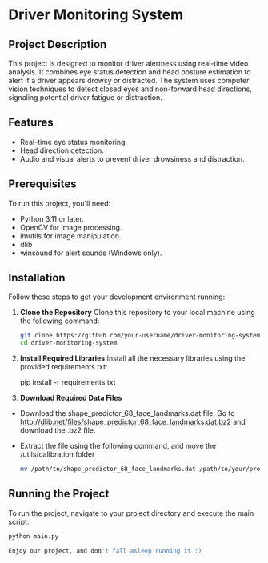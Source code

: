 # Driver Monitoring System

## Project Description
This project is designed to monitor driver alertness using real-time video analysis. It combines eye status detection and head posture estimation to alert if a driver appears drowsy or distracted. The system uses computer vision techniques to detect closed eyes and non-forward head directions, signaling potential driver fatigue or distraction.

## Features
- Real-time eye status monitoring.
- Head direction detection.
- Audio and visual alerts to prevent driver drowsiness and distraction.

## Prerequisites
To run this project, you'll need:
- Python 3.11 or later.
- OpenCV for image processing.
- imutils for image manipulation.
- dlib
- winsound for alert sounds (Windows only).


## Installation

Follow these steps to get your development environment running:

1. **Clone the Repository**
   Clone this repository to your local machine using the following command:

   ```bash
   git clone https://github.com/your-username/driver-monitoring-system.git
   cd driver-monitoring-system

2. **Install Required Libraries**
   Install all the necessary libraries using the provided requirements.txt:

   pip install -r requirements.txt

3. **Download Required Data Files**
- Download the shape_predictor_68_face_landmarks.dat file:
  Go to http://dlib.net/files/shape_predictor_68_face_landmarks.dat.bz2 and download the .bz2 file.

- Extract the file using the following command, and move the /utils/calibration folder

  ```bash
  mv /path/to/shape_predictor_68_face_landmarks.dat /path/to/your/project/utils/calibration/

## Running the Project

To run the project, navigate to your project directory and execute the main script:

   ```bash
   python main.py

Enjoy our project, and don't fall asleep running it :)
